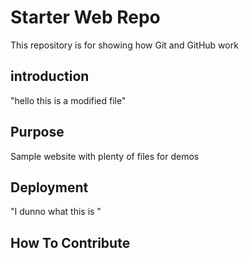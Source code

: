 # Starter Web Repo

This repository is for showing how Git and GitHub work

## introduction

"hello this is a modified file"
## Purpose

Sample website with plenty of files for demos

## Deployment

"I dunno what this is   "

## How To Contribute